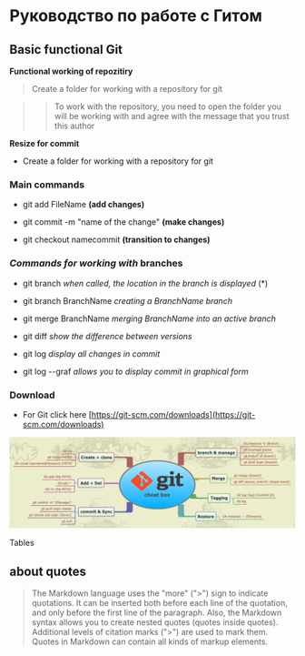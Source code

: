 # Руководство по работе с Гитом

## Basic functional Git ##

**Functional working of repozitiry**

> Create a folder for working with a repository for git

>>To work with the repository, you need to open the folder you will be working with and agree with the message that you trust this author

**Resize for commit**
+ Create a folder for working with a repository for git

### Main commands 

* git add FileName **(add changes)**

* git commit -m "name of the change" **(make changes)**

* git checkout namecommit **(transition to changes)**

### *Commands for working with* __branches__ ###

+ git branch *when called, the location in the branch is displayed* (*)

+ git branch BranchName *creating a BranchName branch*

+ git merge BranchName *merging BranchName into an active branch*

+ git diff *show the difference between versions*

+  git log *display all changes in commit*

+ git log --graf *allows you to display commit in graphical form*

### Download ###

* For Git click here [https://git-scm.com/downloads](https://git-scm.com/downloads)

![git functions](git1.png)

Tables

## about quotes
 
> The Markdown language uses the "more" (">") sign to indicate quotations. It can be inserted both before each line of the quotation, and only before the first line of the paragraph. Also, the Markdown syntax allows you to create nested quotes (quotes inside quotes). Additional levels of citation marks (">") are used to mark them. Quotes in Markdown can contain all kinds of markup elements.

